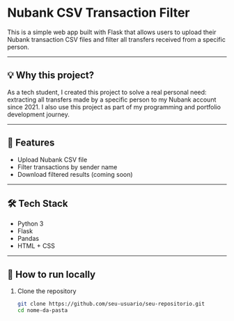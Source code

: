 # Nubank CSV Transaction Filter

This is a simple web app built with Flask that allows users to upload their Nubank transaction CSV files and filter all transfers received from a specific person.

---

## 💡 Why this project?

As a tech student, I created this project to solve a real personal need: extracting all transfers made by a specific person to my Nubank account since 2021. I also use this project as part of my programming and portfolio development journey.

---

## 🚀 Features

- Upload Nubank CSV file
- Filter transactions by sender name
- Download filtered results (coming soon)

---

## 🛠️ Tech Stack

- Python 3
- Flask
- Pandas
- HTML + CSS

---

## 📂 How to run locally

1. Clone the repository  
   ```bash
   git clone https://github.com/seu-usuario/seu-repositorio.git
   cd nome-da-pasta
